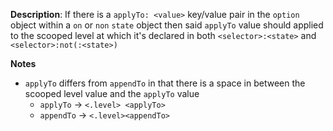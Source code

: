 __Description__: If there is a `applyTo: <value>` key/value pair in the `option` object within a `on` or `non` `state` object then said `applyTo` value should applied to the scooped level at which it's declared in both `<selector>:<state>` and `<selector>:not(:<state>)`

__Notes__

- `applyTo` differs from `appendTo` in that there is a space in between the scooped level value and the `applyTo` value
    + `applyTo` -> `<.level> <applyTo>`
    + `appendTo` -> `<.level><appendTo>`